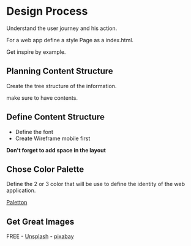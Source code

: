 # Design Process

Understand the user journey and his action.

For a web app define a style Page as a index.html.

Get inspire by example.

## Planning Content Structure

Create the tree structure of the information.

make sure to have contents.

## Define Content Structure

- Define the font
- Create Wireframe mobile first

**Don't forget to add space in the layout**

## Chose Color Palette

Define the 2 or 3 color that will be use to define the identity of the web application.

[Paletton](http://paletton.com/)

## Get Great Images

FREE -
[Unsplash](https://unsplash.com/) -
[pixabay](https://pixabay.com/)
